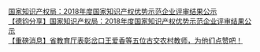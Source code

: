  
[国家知识产权局：2018年度国家知识产权优势示范企业评审结果公示](http://www.dianyue.me/archives/560/wcx7lr3rx8g46n4a/)  
[【德钧分享】国家知识产权局：2018年度国家知识产权优势示范企业评审结果公示](http://www.dianyue.me/archives/971/8m69ug03hpukkbwk/)  
[【重磅消息】省教育厅表彰岔口王爱香等五位古交农村教师，为他们点赞吧！](http://www.dianyue.me/archives/946/rqey0c2ff9iblpt2/)